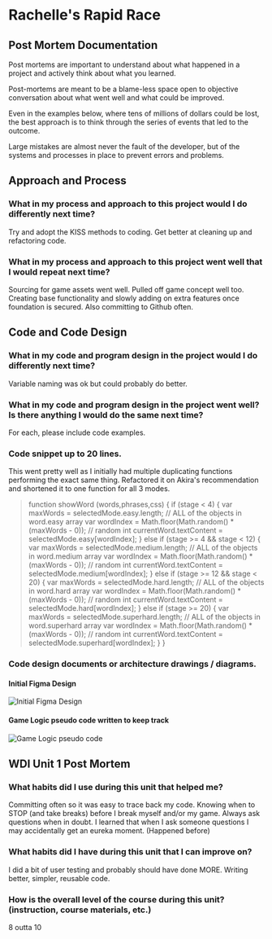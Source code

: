 # Rachelle's Rapid Race

## Post Mortem Documentation

Post mortems are important to understand about what happened in a project and actively think about what you learned.

Post-mortems are meant to be a blame-less space open to objective conversation about what went well and what could be improved.

Even in the examples below, where tens of millions of dollars could be lost, the best approach is to think through the series of events that led to the outcome.

Large mistakes are almost never the fault of the developer, but of the systems and processes in place to prevent errors and problems.

## Approach and Process

### What in my process and approach to this project would I do differently next time?

Try and adopt the KISS methods to coding. Get better at cleaning up and refactoring code.

### What in my process and approach to this project went well that I would repeat next time?

Sourcing for game assets went well. Pulled off game concept well too. Creating base functionality and slowly adding on extra features once foundation is secured. Also committing to Github often.

## Code and Code Design

### What in my code and program design in the project would I do differently next time?

Variable naming was ok but could probably do better.

### What in my code and program design in the project went well? Is there anything I would do the same next time?

For each, please include code examples.

### Code snippet up to 20 lines.

This went pretty well as I initially had multiple duplicating functions performing the exact same thing. Refactored it on Akira's recommendation and shortened it to one function for all 3 modes.

> function showWord (words,phrases,css) {
>    if (stage < 4) {
>        var maxWords = selectedMode.easy.length; // ALL of the objects in word.easy array
>        var wordIndex = Math.floor(Math.random() * (maxWords - 0)); // random int
>        currentWord.textContent = selectedMode.easy[wordIndex];
>    } else if (stage >= 4 && stage < 12) {
>        var maxWords = selectedMode.medium.length; // ALL of the objects in word.medium array
>        var wordIndex = Math.floor(Math.random() * (maxWords - 0)); // random int
>        currentWord.textContent = selectedMode.medium[wordIndex];
>    } else if (stage >= 12 && stage < 20) {
>        var maxWords = selectedMode.hard.length; // ALL of the objects in word.hard array
>        var wordIndex = Math.floor(Math.random() * (maxWords - 0)); // random int
>        currentWord.textContent = selectedMode.hard[wordIndex];
>    } else if (stage >= 20) {
>        var maxWords = selectedMode.superhard.length; // ALL of the objects in word.superhard array
>        var wordIndex = Math.floor(Math.random() * (maxWords - 0)); // random int
>        currentWord.textContent = selectedMode.superhard[wordIndex];
>    }
>}

### Code design documents or architecture drawings / diagrams.

#### Initial Figma Design

![Initial Figma Design](https://i.imgur.com/RSRIroD.png "Initial Figma Design")

#### Game Logic pseudo code written to keep track

![Game Logic pseudo code](https://i.imgur.com/TzUbLfe.png "Game Logic")


## WDI Unit 1 Post Mortem

### What habits did I use during this unit that helped me?

Committing often so it was easy to trace back my code. Knowing when to STOP (and take breaks) before I break myself and/or my game. Always ask questions when in doubt. I learned that when I ask someone questions I may accidentally get an eureka moment. (Happened before)

### What habits did I have during this unit that I can improve on?

I did a bit of user testing and probably should have done MORE. Writing better, simpler, reusable code.


### How is the overall level of the course during this unit? (instruction, course materials, etc.)

8 outta 10